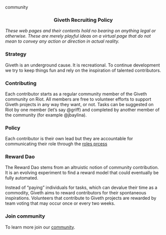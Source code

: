 community<h3 style="text-align: center;" markdown="1">Giveth Recruiting Policy</h3>

*These web pages and their contents hold no bearing on anything legal or otherwise. These are merely playful ideas on a virtual page that do not mean to convey any action or direction in actual reality.*

### Strategy
Giveth is an underground cause. It is recreational. To continue development we try to keep things fun and rely on the inspiration of talented contributors.

### Contributing
Each contributor starts as a regular community member of the Giveth community on Riot. All members are free to volunteer efforts to support Giveth projects in any way they want, or not. Tasks can be suggested on Riot by one member (let’s say @griff) and completed by another member of the community (for example @jbaylina).

### Policy
Each contributor is their own lead but they are accountable for communicating their role through the [roles prcess](../policy/roles.md)

### Reward Dao
The Reward Dao stems from an altruistic notion of community contribution. It is an evolving experiment to find a reward model that could eventually be fully automated.

Instead of “paying” individuals for tasks, which can devalue their time as a commodity, Giveth aims to reward contributors for their spontaneous inspirations. Volunteers that contribute to Giveth projects are rewarded by team voting that may occur once or every two weeks.

### Join community
To learn more join our [community](http://join.giveth.io).
